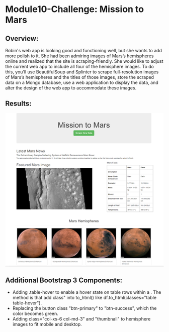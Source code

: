 # Module10-Challenge: Mission to Mars
## Overview:
Robin's web app is looking good and functioning well, but she wants to add more polish to it. She had been admiring images of Mars’s hemispheres online and realized that the site is scraping-friendly. She would like to adjust the current web app to include all four of the hemisphere images. To do this, you’ll use BeautifulSoup and Splinter to scrape full-resolution images of Mars’s hemispheres and the titles of those images, store the scraped data on a Mongo database, use a web application to display the data, and alter the design of the web app to accommodate these images.
## Results:
![snapshot](https://github.com/cffhr99/Module10-Challenge/blob/main/snapshot.PNG?raw=true)
## Additional Bootstrap 3 Components:
- Adding .table-hover to enable a hover state on table rows within a <tbody>. The method is that add class" into to_html() like df.to_html(classes="table table-hover").
- Replacing the button class "btn-primary" to "btn-success", which the color becomes green.
- Adding class="col-xs-6 col-md-3" and "thumbnail" to hemisphere images to fit mobile and desktop.
